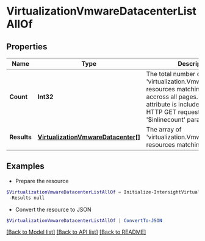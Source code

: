 # VirtualizationVmwareDatacenterListAllOf
## Properties

Name | Type | Description | Notes
------------ | ------------- | ------------- | -------------
**Count** | **Int32** | The total number of &#39;virtualization.VmwareDatacenter&#39; resources matching the request, accross all pages. The &#39;Count&#39; attribute is included when the HTTP GET request includes the &#39;$inlinecount&#39; parameter. | [optional] 
**Results** | [**VirtualizationVmwareDatacenter[]**](VirtualizationVmwareDatacenter.md) | The array of &#39;virtualization.VmwareDatacenter&#39; resources matching the request. | [optional] 

## Examples

- Prepare the resource
```powershell
$VirtualizationVmwareDatacenterListAllOf = Initialize-IntersightVirtualizationVmwareDatacenterListAllOf  -Count null `
 -Results null
```

- Convert the resource to JSON
```powershell
$VirtualizationVmwareDatacenterListAllOf | ConvertTo-JSON
```

[[Back to Model list]](../README.md#documentation-for-models) [[Back to API list]](../README.md#documentation-for-api-endpoints) [[Back to README]](../README.md)

